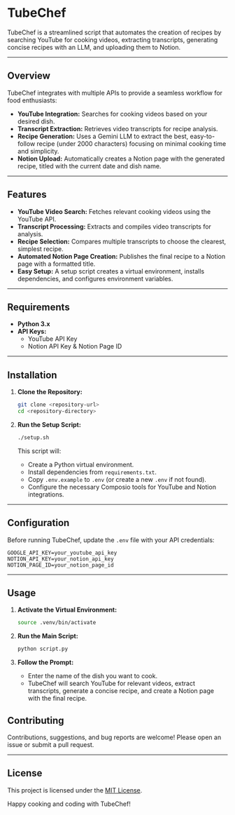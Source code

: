 # TubeChef

TubeChef is a streamlined script that automates the creation of recipes by searching YouTube for cooking videos, extracting transcripts, generating concise recipes with an LLM, and uploading them to Notion.

---

## Overview

TubeChef integrates with multiple APIs to provide a seamless workflow for food enthusiasts:
- **YouTube Integration:** Searches for cooking videos based on your desired dish.
- **Transcript Extraction:** Retrieves video transcripts for recipe analysis.
- **Recipe Generation:** Uses a Gemini LLM to extract the best, easy-to-follow recipe (under 2000 characters) focusing on minimal cooking time and simplicity.
- **Notion Upload:** Automatically creates a Notion page with the generated recipe, titled with the current date and dish name.

---

## Features

- **YouTube Video Search:** Fetches relevant cooking videos using the YouTube API.
- **Transcript Processing:** Extracts and compiles video transcripts for analysis.
- **Recipe Selection:** Compares multiple transcripts to choose the clearest, simplest recipe.
- **Automated Notion Page Creation:** Publishes the final recipe to a Notion page with a formatted title.
- **Easy Setup:** A setup script creates a virtual environment, installs dependencies, and configures environment variables.

---

## Requirements

- **Python 3.x**
- **API Keys:**
  - YouTube API Key
  - Notion API Key & Notion Page ID

---

## Installation

1. **Clone the Repository:**
   ```bash
   git clone <repository-url>
   cd <repository-directory>
   ```

2. **Run the Setup Script:**
   ```bash
   ./setup.sh
   ```
   This script will:
   - Create a Python virtual environment.
   - Install dependencies from `requirements.txt`.
   - Copy `.env.example` to `.env` (or create a new `.env` if not found).
   - Configure the necessary Composio tools for YouTube and Notion integrations.

---

## Configuration

Before running TubeChef, update the `.env` file with your API credentials:

```dotenv
GOOGLE_API_KEY=your_youtube_api_key
NOTION_API_KEY=your_notion_api_key
NOTION_PAGE_ID=your_notion_page_id
```

---

## Usage

1. **Activate the Virtual Environment:**
   ```bash
   source .venv/bin/activate
   ```

2. **Run the Main Script:**
   ```bash
   python script.py
   ```

3. **Follow the Prompt:**
   - Enter the name of the dish you want to cook.
   - TubeChef will search YouTube for relevant videos, extract transcripts, generate a concise recipe, and create a Notion page with the final recipe.

## Contributing

Contributions, suggestions, and bug reports are welcome! Please open an issue or submit a pull request.

---

## License

This project is licensed under the [MIT License](LICENSE).

Happy cooking and coding with TubeChef!
